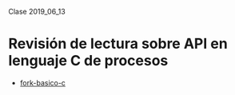 Clase 2019_06_13

# Revisión de lectura sobre API en lenguaje C de procesos
 
* [fork-basico-c](fork-basico.c)
